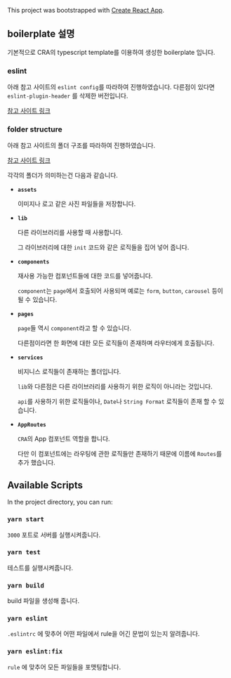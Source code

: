 This project was bootstrapped with [Create React App](https://github.com/facebook/create-react-app).

## boilerplate 설명

기본적으로 CRA의 typescript template를 이용하여 생성한 boilerplate 입니다.

### eslint

아래 참고 사이트의 `eslint config`를 따라하여 진행하였습니다.
다른점이 있다면 `eslint-plugin-header` 를 삭제한 버전입니다.

[참고 사이트 링크](https://dev.to/ziker22/ultimate-vs-code-react-typescript-code-quality-setup-2020-29gm)

### folder structure

아래 참고 사이트의 폴더 구조를 따라하여 진행하였습니다.

[참고 사이트 링크](https://dev.to/farazamiruddin/an-opinionated-guide-to-react-folder-structure-file-naming-1l7i)


각각의 폴더가 의미하는건 다음과 같습니다.

- **`assets`**

  이미지나 로고 같은 사진 파일들을 저장합니다.
 
- **`lib`**

  다른 라이브러리를 사용할 때 사용합니다.
  
  그 라이브러리에 대한 `init` 코드와 같은 로직들을 집어 넣어 줍니다.
  
- **`components`**

  재사용 가능한 컴포넌트들에 대한 코드를 넣어줍니다. 
  
  `component`는 `page`에서 호출되어 사용되며 예로는 `form`, `button`, `carousel` 등이 될 수 있습니다.

- **`pages`**

  `page`들 역시 `component`라고 할 수 있습니다.

  다른점이라면 한 화면에 대한 모든 로직들이 존재하며 라우터에게 호출됩니다.
   
- **`services`**

  비지니스 로직들이 존재하는 폴더입니다.
  
  `lib`와 다른점은 다른 라이브러리를 사용하기 위한 로직이 아니라는 것입니다.  
  
  `api`를 사용하기 위한 로직들이나, `Date`나 `String Format` 로직들이 존재 할 수 있습니다.
  
- **`AppRoutes`**

  `CRA`의 App 컴포넌트 역할을 합니다.
  
  다만 이 컴포넌트에는 라우팅에 관한 로직들만 존재하기 때문에 이름에 `Routes`를 추가 했습니다.

## Available Scripts

In the project directory, you can run:

### `yarn start`

`3000` 포트로 서버를 실행시켜줍니다.

### `yarn test`

테스트를 실행시켜줍니다.

### `yarn build`

build 파일을 생성해 줍니다.

### `yarn eslint`

`.eslintrc` 에 맞추어 어떤 파일에서 rule을 어긴 문법이 있는지 알려줍니다.

### `yarn eslint:fix`

`rule` 에 맞추어 모든 파일들을 포맷팅합니다.


